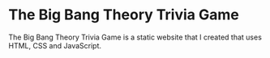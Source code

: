 <h1>The Big Bang Theory Trivia Game</h1>

<p>The Big Bang Theory Trivia Game is a static website that I created that uses HTML, CSS and JavaScript.</p>